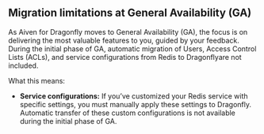 ## Migration limitations at General Availability (GA)

As Aiven for Dragonfly moves to General Availability (GA), the focus is on delivering
the most valuable features to you, guided by your feedback. During the initial phase of
GA, automatic migration of Users, Access Control Lists (ACLs), and service configurations
from Redis to Dragonflyare not included.

What this means:

- **Service configurations:** If you’ve customized your Redis service with
specific settings, you must manually apply these settings to Dragonfly. Automatic
transfer of these custom configurations is not available during the initial phase of GA.
